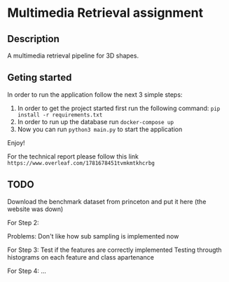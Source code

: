 <!--
 Copyright 2022 Cristian Grosu
 
 Licensed under the Apache License, Version 2.0 (the "License");
 you may not use this file except in compliance with the License.
 You may obtain a copy of the License at
 
     http://www.apache.org/licenses/LICENSE-2.0
 
 Unless required by applicable law or agreed to in writing, software
 distributed under the License is distributed on an "AS IS" BASIS,
 WITHOUT WARRANTIES OR CONDITIONS OF ANY KIND, either express or implied.
 See the License for the specific language governing permissions and
 limitations under the License.
-->

# Multimedia Retrieval assignment

## Description

A multimedia retrieval pipeline for 3D shapes.

## Geting started

In order to run the application follow the next 3 simple steps:

1) In order to get the project started first run the following command: `pip install -r requirements.txt`
2) In order to run up the database run `docker-compose up`
3) Now you can run `python3 main.py` to start the application

Enjoy!

For the technical report please follow this link `https://www.overleaf.com/1781678451tvmkmtkhcrbg`

## TODO

Download the benchmark dataset from princeton and put it here (the website was down)

For Step 2:

Problems:
    Don't like how sub sampling is implemented now

For Step 3:
    Test if the features are correctly implemented
    Testing througth histograms on each feature and class apartenance

For Step 4:
    ...
